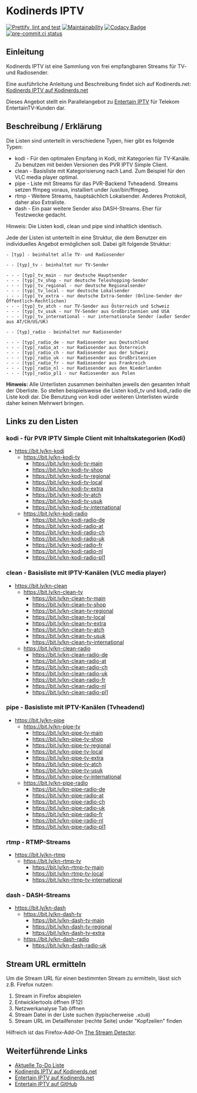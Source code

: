 # Kodinerds IPTV

[![Prettify, lint and test](https://github.com/jnk22/kodinerds-iptv/actions/workflows/ci.yml/badge.svg)](https://github.com/jnk22/kodinerds-iptv/actions/workflows/ci.yml)
[![Maintainability](https://api.codeclimate.com/v1/badges/242bd9127abdaab359d6/maintainability)](https://codeclimate.com/github/jnk22/kodinerds-iptv/maintainability)
[![Codacy Badge](https://app.codacy.com/project/badge/Grade/885b3ad68d5d49688cd493861ab30a6c)](https://www.codacy.com/gh/jnk22/kodinerds-iptv/dashboard?utm_source=github.com&utm_medium=referral&utm_content=jnk22/kodinerds-iptv&utm_campaign=Badge_Grade)
[![pre-commit.ci status](https://results.pre-commit.ci/badge/github/jnk22/kodinerds-iptv/master.svg)](https://results.pre-commit.ci/latest/github/jnk22/kodinerds-iptv/master)

## Einleitung

Kodinerds IPTV ist eine Sammlung von frei empfangbaren Streams für TV- und Radiosender.

Eine ausführliche Anleitung und Beschreibung findet sich auf Kodinerds.net:
[Kodinerds IPTV auf Kodinerds.net](https://www.kodinerds.net/index.php/Thread/56713/)

Dieses Angebot stellt ein Parallelangebot zu
[Entertain IPTV](https://github.com/jnk22/entertain-iptv) für Telekom
EntertainTV-Kunden dar.

## Beschreibung / Erklärung

Die Listen sind unterteilt in verschiedene Typen, hier gibt es folgende Typen:

- kodi - Für den optimalen Empfang in Kodi, mit Kategorien für TV-Kanäle. Zu
  benutzen mit beiden Versionen des PVR IPTV Simple Client.
- clean - Basisliste mit Kategorisierung nach Land. Zum Beispiel für den
  VLC media player optimal.
- pipe - Liste mit Streams für das PVR-Backend Tvheadend. Streams setzen ffmpeg
  voraus, installiert under /usr/bin/ffmpeg.
- rtmp - Weitere Streams, hauptsächlich Lokalsender. Anderes Protokoll, daher
  also Extraliste.
- dash - Ein paar weitere Sender also DASH-Streams. Eher für Testzwecke gedacht.

Hinweis: Die Listen kodi, clean und pipe sind inhaltlich identisch.

Jede der Listen ist unterteilt in eine Struktur, die dem Benutzer ein
individuelles Angebot ermöglichen soll.
Dabei gilt folgende Struktur:

```text
- [typ] - beinhaltet alle TV- und Radiosender

- - [typ]_tv - beinhaltet nur TV-Sender

- - - [typ]_tv_main - nur deutsche Hauptsender
- - - [typ]_tv_shop - nur deutsche Teleshopping-Sender
- - - [typ]_tv_regional - nur deutsche Regionalsender
- - - [typ]_tv_local - nur deutsche Lokalsender
- - - [typ]_tv_extra - nur deutsche Extra-Sender (Online-Sender der Öffentlich-Rechtlichen)
- - - [typ]_tv_atch - nur TV-Sender aus Österreich und Schweiz
- - - [typ]_tv_usuk - nur TV-Sender aus Großbritannien und USA
- - - [typ]_tv_international - nur internationale Sender (außer Sender aus AT/CH/US/UK)

- - [typ]_radio - beinhaltet nur Radiosender

- - - [typ]_radio_de - nur Radiosender aus Deutschland
- - - [typ]_radio_at - nur Radiosender aus Österreich
- - - [typ]_radio_ch - nur Radiosender aus der Schweiz
- - - [typ]_radio_uk - nur Radiosender aus Großbritannien
- - - [typ]_radio_fr - nur Radiosender aus Frankreich
- - - [typ]_radio_nl - nur Radiosender aus den Niederlanden
- - - [typ]_radio_pl1 - nur Radiosender aus Polen
```

**Hinweis:**
Alle Unterlisten zusammen beinhalten jeweils den gesamten Inhalt der Oberliste.
So stellen beispielsweise die Listen kodi_tv und kodi_radio die Liste kodi dar.
Die Benutzung von kodi oder weiteren Unterlisten würde daher keinen Mehrwert bringen.

## Links zu den Listen

### kodi - für PVR IPTV Simple Client mit Inhaltskategorien (Kodi)

- https://bit.ly/kn-kodi
  - https://bit.ly/kn-kodi-tv
    - https://bit.ly/kn-kodi-tv-main
    - https://bit.ly/kn-kodi-tv-shop
    - https://bit.ly/kn-kodi-tv-regional
    - https://bit.ly/kn-kodi-tv-local
    - https://bit.ly/kn-kodi-tv-extra
    - https://bit.ly/kn-kodi-tv-atch
    - https://bit.ly/kn-kodi-tv-usuk
    - https://bit.ly/kn-kodi-tv-international
  - https://bit.ly/kn-kodi-radio
    - https://bit.ly/kn-kodi-radio-de
    - https://bit.ly/kn-kodi-radio-at
    - https://bit.ly/kn-kodi-radio-ch
    - https://bit.ly/kn-kodi-radio-uk
    - https://bit.ly/kn-kodi-radio-fr
    - https://bit.ly/kn-kodi-radio-nl
    - https://bit.ly/kn-kodi-radio-pl1

### clean - Basisliste mit IPTV-Kanälen (VLC media player)

- https://bit.ly/kn-clean
  - https://bit.ly/kn-clean-tv
    - https://bit.ly/kn-clean-tv-main
    - https://bit.ly/kn-clean-tv-shop
    - https://bit.ly/kn-clean-tv-regional
    - https://bit.ly/kn-clean-tv-local
    - https://bit.ly/kn-clean-tv-extra
    - https://bit.ly/kn-clean-tv-atch
    - https://bit.ly/kn-clean-tv-usuk
    - https://bit.ly/kn-clean-tv-international
  - https://bit.ly/kn-clean-radio
    - https://bit.ly/kn-clean-radio-de
    - https://bit.ly/kn-clean-radio-at
    - https://bit.ly/kn-clean-radio-ch
    - https://bit.ly/kn-clean-radio-uk
    - https://bit.ly/kn-clean-radio-fr
    - https://bit.ly/kn-clean-radio-nl
    - https://bit.ly/kn-clean-radio-pl1

### pipe - Basisliste mit IPTV-Kanälen (Tvheadend)

- https://bit.ly/kn-pipe
  - https://bit.ly/kn-pipe-tv
    - https://bit.ly/kn-pipe-tv-main
    - https://bit.ly/kn-pipe-tv-shop
    - https://bit.ly/kn-pipe-tv-regional
    - https://bit.ly/kn-pipe-tv-local
    - https://bit.ly/kn-pipe-tv-extra
    - https://bit.ly/kn-pipe-tv-atch
    - https://bit.ly/kn-pipe-tv-usuk
    - https://bit.ly/kn-pipe-tv-international
  - https://bit.ly/kn-pipe-radio
    - https://bit.ly/kn-pipe-radio-de
    - https://bit.ly/kn-pipe-radio-at
    - https://bit.ly/kn-pipe-radio-ch
    - https://bit.ly/kn-pipe-radio-uk
    - https://bit.ly/kn-pipe-radio-fr
    - https://bit.ly/kn-pipe-radio-nl
    - https://bit.ly/kn-pipe-radio-pl1

### rtmp - RTMP-Streams

- https://bit.ly/kn-rtmp
  - https://bit.ly/kn-rtmp-tv
    - https://bit.ly/kn-rtmp-tv-main
    - https://bit.ly/kn-rtmp-tv-local
    - https://bit.ly/kn-rtmp-tv-international

### dash - DASH-Streams

- https://bit.ly/kn-dash
  - https://bit.ly/kn-dash-tv
    - https://bit.ly/kn-dash-tv-main
    - https://bit.ly/kn-dash-tv-regional
    - https://bit.ly/kn-dash-tv-extra
  - https://bit.ly/kn-dash-radio
    - https://bit.ly/kn-dash-radio-uk

## Stream URL ermitteln

Um die Stream URL für einen bestimmten Stream zu ermitteln, lässt sich z.B.
Firefox nutzen:

1. Stream in Firefox abspielen
2. Entwicklertools öffnen (F12)
3. Netzwerkanalyse Tab öffnen
4. Stream Datei in der Liste suchen (typischerweise `.m3u8`)
5. Stream URL im Detailfenster (rechte Seite) under "Kopfzeilen" finden

Hilfreich ist das Firefox-Add-On [The Stream Detector](https://addons.mozilla.org/de/firefox/addon/hls-stream-detector/).

## Weiterführende Links

- [Aktuelle To-Do Liste](https://github.com/jnk22/kodinerds-iptv/issues)
- [Kodinerds IPTV auf Kodinerds.net](https://www.kodinerds.net/index.php/Thread/56713/)
- [Entertain IPTV auf Kodinerds.net](https://www.kodinerds.net/index.php/Thread/58228/)
- [Entertain IPTV auf GitHub](https://github.com/jnk22/entertain-iptv)
